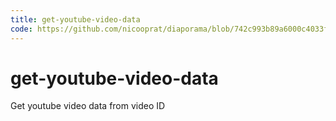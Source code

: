 ```yaml
---
title: get-youtube-video-data
code: https://github.com/nicooprat/diaporama/blob/742c993b89a6000c4033f0752db7dc14fafad9a7/src/lambda/video.js
---
```


# get-youtube-video-data

Get youtube video data from video ID
